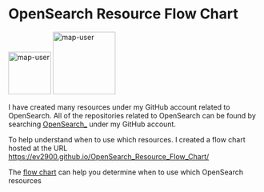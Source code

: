 # OpenSearch Resource Flow Chart

 <img width="85" alt="map-user" src="https://img.shields.io/badge/views-565-green"> <img width="125" alt="map-user" src="https://img.shields.io/badge/unique visits-212-green">

I have created many resources under my GitHub account related to OpenSearch. All of the repositories related to OpenSearch can be found by searching [OpenSearch_](https://github.com/ev2900?tab=repositories&q=OpenSearch_&type=&language=&sort=) under my GitHub account.

To help understand when to use which resources. I created a flow chart hosted at the URL https://ev2900.github.io/OpenSearch_Resource_Flow_Chart/

The [flow chart](https://ev2900.github.io/OpenSearch_Resource_Flow_Chart/) can help you determine when to use which OpenSearch resources
